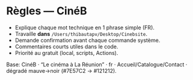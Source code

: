 # Règles — CinéB
- Explique chaque mot technique en 1 phrase simple (FR).
- Travaille **dans** `/Users/thibautapv/Desktop/Cinebsite`.
- Demande confirmation avant chaque commande système.
- Commentaires courts utiles dans le code.
- Priorité au gratuit (local, scripts, Actions).

Base: CinéB · “Le cinéma à La Réunion” · fr · Accueil/Catalogue/Contact · dégradé mauve→noir (#7E57C2 → #121212).
